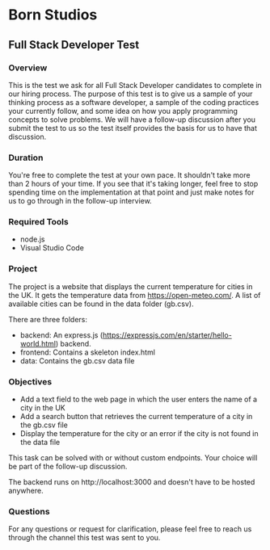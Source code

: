 # Born Studios
## Full Stack Developer Test

### Overview
This is the test we ask for all Full Stack Developer candidates to complete 
in our hiring process. The purpose of this test is to give us a sample of 
your thinking process as a software developer, a sample of the coding practices your currently 
follow, and some idea on how you apply programming concepts to solve problems.
We will have a follow-up discussion after you submit the test to us so 
the test itself provides the basis for us to have that discussion.

### Duration
You're free to complete the test at your own pace. It shouldn't take 
more than 2 hours of your time. If you see that it's taking longer, 
feel free to stop spending time on the implementation at that point 
and just make notes for us to go through in the follow-up interview.

### Required Tools
* node.js
* Visual Studio Code

### Project
The project is a website that displays the current temperature for cities in the UK.
It gets the temperature data from https://open-meteo.com/. A list of available cities
can be found in the data folder (gb.csv).

There are three folders:
* backend: An express.js (https://expressjs.com/en/starter/hello-world.html) backend.
* frontend: Contains a skeleton index.html
* data: Contains the gb.csv data file

### Objectives
* Add a text field to the web page in which the user enters the name of a city in the UK
* Add a search button that retrieves the current temperature of a city in the gb.csv file
* Display the temperature for the city or an error if the city is not found in the data file

This task can be solved with or without custom endpoints. Your choice will be part of the 
follow-up discussion.

The backend runs on http://localhost:3000 and doesn't have to be hosted anywhere.

### Questions
For any questions or request for clarification, please feel free to reach us 
through the channel this test was sent to you.